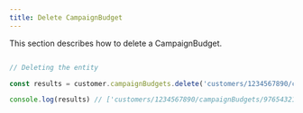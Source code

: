 ```yaml
---
title: Delete CampaignBudget 
---
```


This section describes how to delete a CampaignBudget.



```javascript

// Deleting the entity

const results = customer.campaignBudgets.delete('customers/1234567890/campaignBudgets')

console.log(results) // ['customers/1234567890/campaignBudgets/9765432177']

```